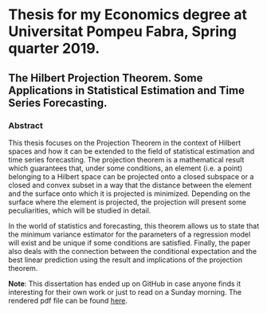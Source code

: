 # Thesis for my Economics degree at Universitat Pompeu Fabra, Spring quarter 2019.

## The Hilbert Projection Theorem. Some Applications in Statistical Estimation and Time Series Forecasting.

### Abstract 

This thesis focuses on the Projection Theorem in the context of Hilbert spaces and how it can be extended to the field of statistical estimation and time series forecasting. The projection theorem is a mathematical result which guarantees that, under some conditions, an element (i.e. a point) belonging to a Hilbert space can be projected onto a closed subspace or a closed and convex subset in a way that the distance between the element and the surface onto which it is projected is minimized. Depending on the surface where the element is projected, the projection will present some peculiarities, which will be studied in detail. 

In the world of statistics and forecasting, this theorem allows us to state that the minimum variance estimator for the parameters of a regression model will exist and be unique if some conditions are satisfied. Finally, the paper also deals with the connection between the conditional expectation and the best linear prediction using the result and implications of the projection theorem.

**Note**: This dissertation has ended up on GitHub in case anyone finds it interesting for their own work or just to read on a Sunday morning. The rendered pdf file can be found [here](https://github.com/lventosa/economics-dissertation-upf/blob/main/Hilbert_Projection_theorem_TFG_EME09.pdf).
